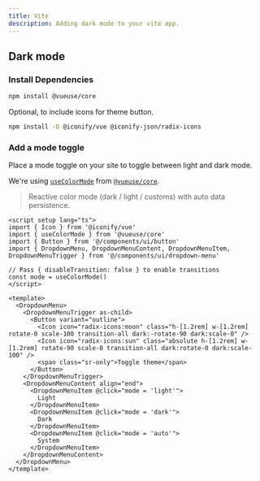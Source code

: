 ```yaml
---
title: Vite
description: Adding dark mode to your vite app.
---
```


## Dark mode

<Steps>

### Install Dependencies

```bash
npm install @vueuse/core
```

Optional, to include icons for theme button.
```bash
npm install -D @iconify/vue @iconify-json/radix-icons
```

### Add a mode toggle

Place a mode toggle on your site to toggle between light and dark mode.

We're using [`useColorMode`](https://vueuse.org/core/usecolormode/) from [`@vueuse/core`](https://vueuse.org/core/).
> Reactive color mode (dark / light / customs) with auto data persistence.

```vue
<script setup lang="ts">
import { Icon } from '@iconify/vue'
import { useColorMode } from '@vueuse/core'
import { Button } from '@/components/ui/button'
import { DropdownMenu, DropdownMenuContent, DropdownMenuItem, DropdownMenuTrigger } from '@/components/ui/dropdown-menu'

// Pass { disableTransition: false } to enable transitions
const mode = useColorMode()
</script>

<template>
  <DropdownMenu>
    <DropdownMenuTrigger as-child>
      <Button variant="outline">
        <Icon icon="radix-icons:moon" class="h-[1.2rem] w-[1.2rem] rotate-0 scale-100 transition-all dark:-rotate-90 dark:scale-0" />
        <Icon icon="radix-icons:sun" class="absolute h-[1.2rem] w-[1.2rem] rotate-90 scale-0 transition-all dark:rotate-0 dark:scale-100" />
        <span class="sr-only">Toggle theme</span>
      </Button>
    </DropdownMenuTrigger>
    <DropdownMenuContent align="end">
      <DropdownMenuItem @click="mode = 'light'">
        Light
      </DropdownMenuItem>
      <DropdownMenuItem @click="mode = 'dark'">
        Dark
      </DropdownMenuItem>
      <DropdownMenuItem @click="mode = 'auto'">
        System
      </DropdownMenuItem>
    </DropdownMenuContent>
  </DropdownMenu>
</template>
```

</Steps>
